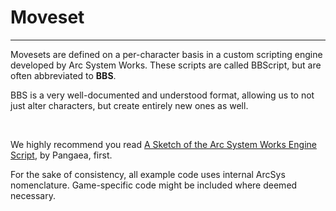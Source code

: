 # Moveset

<hr>

Movesets are defined on a per-character basis in a custom scripting engine developed by Arc System Works. These scripts are called BBScript, but are often abbreviated to **BBS**.

BBS is a very well-documented and understood format, allowing us to not just alter characters, but create entirely new ones as well.

<br />

We highly recommend you read [A Sketch of the Arc System Works Engine Script](https://web.archive.org/web/20221115035259/https://pangaea.neocities.org/post/sketch-of-arcsys-scripting/), by Pangaea, first.

For the sake of consistency, all example code uses internal ArcSys nomenclature. Game-specific code might be included where deemed necessary.
